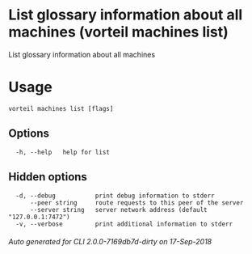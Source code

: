 # List glossary information about all machines (vorteil machines list)

List glossary information about all machines

# Usage

```
vorteil machines list [flags]
```

## Options

```
  -h, --help   help for list
```

## Hidden options

```
  -d, --debug           print debug information to stderr
      --peer string     route requests to this peer of the server
      --server string   server network address (default "127.0.0.1:7472")
  -v, --verbose         print additional information to stderr
```


###### Auto generated for CLI 2.0.0-7169db7d-dirty on 17-Sep-2018
